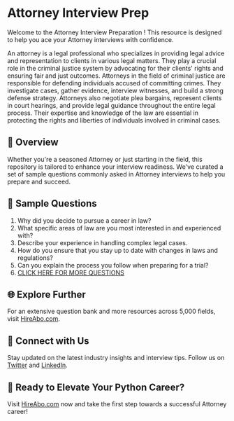 # Attorney Interview Prep

Welcome to the Attorney Interview Preparation ! This resource is designed to help you ace your Attorney interviews with confidence.

An attorney is a legal professional who specializes in providing legal advice and representation to clients in various legal matters. They play a crucial role in the criminal justice system by advocating for their clients' rights and ensuring fair and just outcomes. Attorneys in the field of criminal justice are responsible for defending individuals accused of committing crimes. They investigate cases, gather evidence, interview witnesses, and build a strong defense strategy. Attorneys also negotiate plea bargains, represent clients in court hearings, and provide legal guidance throughout the entire legal process. Their expertise and knowledge of the law are essential in protecting the rights and liberties of individuals involved in criminal cases.

## 🚀 Overview

Whether you're a seasoned Attorney or just starting in the field, this repository is tailored to enhance your interview readiness. We've curated a set of sample questions commonly asked in Attorney interviews to help you prepare and succeed.

## 📝 Sample Questions

1. Why did you decide to pursue a career in law?
2. What specific areas of law are you most interested in and experienced with?
3. Describe your experience in handling complex legal cases.
4. How do you ensure that you stay up to date with changes in laws and regulations?
5. Can you explain the process you follow when preparing for a trial?
6. [CLICK HERE FOR MORE QUESTIONS](https://hireabo.com/job/9_0_0/Attorney)

## 🌐 Explore Further

For an extensive question bank and more resources across 5,000 fields, visit [HireAbo.com](https://www.hireabo.com).

## 📱 Connect with Us

Stay updated on the latest industry insights and interview tips. Follow us on [Twitter](https://twitter.com/hireabo) and [LinkedIn](https://www.linkedin.com/in/hire-abo-3609972a8/).

## 🚀 Ready to Elevate Your Python Career?

Visit [HireAbo.com](https://www.hireabo.com) now and take the first step towards a successful Attorney career!